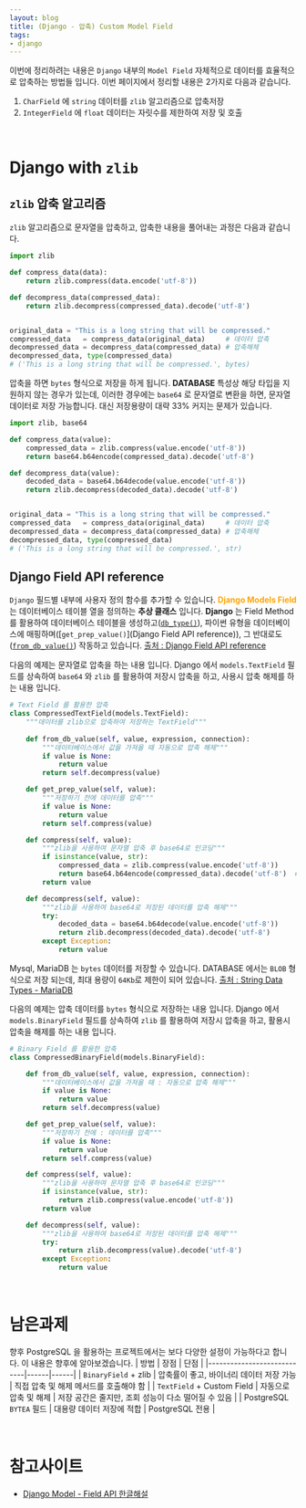 ```yaml
---
layout: blog
title: (Django - 압축) Custom Model Field
tags:
- django
---
```


이번에 정리하려는 내용은 `Django` 내부의 `Model Field` 자체적으로 데이터를 효율적으로 압축하는 방법들 입니다. 이번 페이지에서 정리할 내용은 2가지로 다음과 같습니다.
1. `CharField` 에 `string` 데이터를 `zlib` 알고리즘으로 압축저장
1. `IntegerField` 에 `float` 데이터는 자릿수를 제한하여 저장 및 호출

<br/>

# Django with `zlib`
## `zlib` 압축 알고리즘
`zlib` 알고리즘으로 문자열을 압축하고, 압축한 내용을 풀어내는 과정은 다음과 같습니다.
```python
import zlib

def compress_data(data):
    return zlib.compress(data.encode('utf-8'))

def decompress_data(compressed_data):
    return zlib.decompress(compressed_data).decode('utf-8')


original_data = "This is a long string that will be compressed."
compressed_data   = compress_data(original_data)     # 데이터 압축
decompressed_data = decompress_data(compressed_data) # 압축해체
decompressed_data, type(compressed_data)
# ('This is a long string that will be compressed.', bytes)
```

압축을 하면 `bytes` 형식으로 저장을 하게 됩니다. **DATABASE** 특성상 해당 타입을 지원하지 않는 경우가 있는데, 이러한 경우에는 `base64` 로 문자열로 변환을 하면, 문자열 데이터로 저장 가능합니다. 대신 저장용량이 대략 33% 커지는 문제가 있습니다.
```python
import zlib, base64

def compress_data(value):
    compressed_data = zlib.compress(value.encode('utf-8'))
    return base64.b64encode(compressed_data).decode('utf-8')

def decompress_data(value):
    decoded_data = base64.b64decode(value.encode('utf-8'))
    return zlib.decompress(decoded_data).decode('utf-8')


original_data = "This is a long string that will be compressed."
compressed_data   = compress_data(original_data)     # 데이터 압축
decompressed_data = decompress_data(compressed_data) # 압축해체
decompressed_data, type(compressed_data)
# ('This is a long string that will be compressed.', str)
```

## Django Field API reference
`Django` 필드별 내부에 사용자 정의 함수를 추가할 수 있습니다. <span style="color:orange">**Django Models Field**</span> 는 데이터베이스 테이블 열을 정의하는 **추상 클래스** 입니다. **Django** 는 Field Method 를 활용하여 데이터베이스 테이블을 생성하고([`db_type()`](https://docs.djangoproject.com/en/5.1/ref/models/fields/#django.db.models.Field.db_type)), 파이썬 유형을 데이터베이스에 매핑하며([`get_prep_value()`](Django Field API reference)), 그 반대로도 ([`from_db_value()`](https://docs.djangoproject.com/en/5.1/ref/models/fields/#django.db.models.Field.from_db_value)) 작동하고 있습니다. [출처 : Django Field API reference](https://docs.djangoproject.com/en/5.1/ref/models/fields/#field-api-reference)

다음의 예제는 문자열로 압축을 하는 내용 입니다. Django 에서 `models.TextField` 필드를 상속하여 `base64` 와 `zlib` 를 활용하여 저장시 압축을 하고, 사용시 압축 해제를 하는 내용 입니다.
```python
# Text Field 를 활용한 압축
class CompressedTextField(models.TextField):
    """데이터를 zlib으로 압축하여 저장하는 TextField"""
    
    def from_db_value(self, value, expression, connection):
        """데이터베이스에서 값을 가져올 때 자동으로 압축 해제"""
        if value is None:
            return value
        return self.decompress(value)

    def get_prep_value(self, value):
        """저장하기 전에 데이터를 압축"""
        if value is None:
            return value
        return self.compress(value)

    def compress(self, value):
        """zlib을 사용하여 문자열 압축 후 base64로 인코딩"""
        if isinstance(value, str):
            compressed_data = zlib.compress(value.encode('utf-8'))
            return base64.b64encode(compressed_data).decode('utf-8')  # Base64로 인코딩하여 저장
        return value

    def decompress(self, value):
        """zlib을 사용하여 base64로 저장된 데이터를 압축 해제"""
        try:
            decoded_data = base64.b64decode(value.encode('utf-8'))
            return zlib.decompress(decoded_data).decode('utf-8')
        except Exception:
            return value
```

Mysql, MariaDB 는 `bytes` 데이터를 저장할 수 있습니다. DATABASE 에서는 `BLOB` 형식으로 저장 되는데, 최대 용량이 `64Kb`로 제한이 되어 있습니다. [출처 : String Data Types - MariaDB](https://mariadb.com/kb/en/columnstore-data-types/#string-data-types) 

다음의 예제는 압축 데이터를 `bytes` 형식으로 저장하는 내용 입니다. Django 에서 `models.BinaryField` 필드를 상속하여 `zlib` 를 활용하여 저장시 압축을 하고, 활용시 압축을 해제를 하는 내용 입니다.
```python
# Binary Field 를 활용한 압축
class CompressedBinaryField(models.BinaryField):

    def from_db_value(self, value, expression, connection):
        """데이터베이스에서 값을 가져올 때 : 자동으로 압축 해제"""
        if value is None:
            return value
        return self.decompress(value)

    def get_prep_value(self, value):
        """저장하기 전에 : 데이터를 압축"""
        if value is None:
            return value
        return self.compress(value)

    def compress(self, value):
        """zlib을 사용하여 문자열 압축 후 base64로 인코딩"""
        if isinstance(value, str):
            return zlib.compress(value.encode('utf-8'))
        return value

    def decompress(self, value):
        """zlib을 사용하여 base64로 저장된 데이터를 압축 해제"""
        try:
            return zlib.decompress(value).decode('utf-8')
        except Exception:
            return value
```

<br/>

# 남은과제
향후 PostgreSQL 을 활용하는 프로젝트에서는 보다 다양한 설정이 가능하다고 합니다. 이 내용은 향후에 알아보겠습니다.
| 방법                        | 장점  | 단점  |
|----------------------------|------|------|
| `BinaryField` + zlib       | 압축률이 좋고, 바이너리 데이터 저장 가능 | 직접 압축 및 해제 메서드를 호출해야 함 |
| `TextField` + Custom Field | 자동으로 압축 및 해제 | 저장 공간은 줄지만, 조회 성능이 다소 떨어질 수 있음 |
| PostgreSQL `BYTEA` 필드     | 대용량 데이터 저장에 적합 | PostgreSQL 전용 |


<br/>

# 참고사이트
- [Django Model - Field API 한글해설](https://brunch.co.kr/@ddangdol/11)